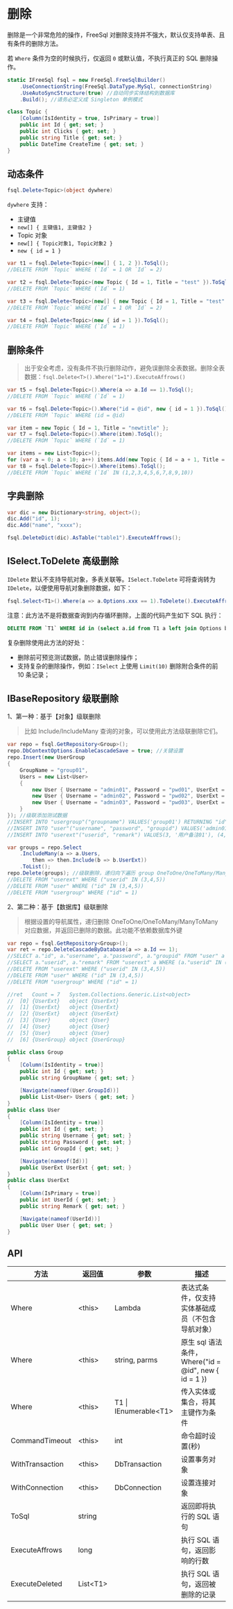 # 删除

删除是一个非常危险的操作，FreeSql 对删除支持并不强大，默认仅支持单表、且有条件的删除方法。

若 `Where` 条件为空的时候执行，仅返回 `0` 或默认值，不执行真正的 SQL 删除操作。

```csharp
static IFreeSql fsql = new FreeSql.FreeSqlBuilder()
    .UseConnectionString(FreeSql.DataType.MySql, connectionString)
    .UseAutoSyncStructure(true) //自动同步实体结构到数据库
    .Build(); //请务必定义成 Singleton 单例模式

class Topic {
    [Column(IsIdentity = true, IsPrimary = true)]
    public int Id { get; set; }
    public int Clicks { get; set; }
    public string Title { get; set; }
    public DateTime CreateTime { get; set; }
}
```

## 动态条件
```csharp
fsql.Delete<Topic>(object dywhere)
```

`dywhere` 支持：

* 主键值
* `new[] { 主键值1, 主键值2 }`
* Topic 对象
* `new[] { Topic对象1, Topic对象2 }`
* `new { id = 1 }`

```csharp
var t1 = fsql.Delete<Topic>(new[] { 1, 2 }).ToSql();
//DELETE FROM `Topic` WHERE (`Id` = 1 OR `Id` = 2)

var t2 = fsql.Delete<Topic>(new Topic { Id = 1, Title = "test" }).ToSql();
//DELETE FROM `Topic` WHERE (`Id` = 1)

var t3 = fsql.Delete<Topic>(new[] { new Topic { Id = 1, Title = "test" }, new Topic { Id = 2, Title = "test" } }).ToSql();
//DELETE FROM `Topic` WHERE (`Id` = 1 OR `Id` = 2)

var t4 = fsql.Delete<Topic>(new { id = 1 }).ToSql();
//DELETE FROM `Topic` WHERE (`Id` = 1)
```

## 删除条件

> 出于安全考虑，没有条件不执行删除动作，避免误删除全表数据。删除全表数据：`fsql.Delete<T>().Where("1=1").ExecuteAffrows()`

```csharp
var t5 = fsql.Delete<Topic>().Where(a => a.Id == 1).ToSql();
//DELETE FROM `Topic` WHERE (`Id` = 1)

var t6 = fsql.Delete<Topic>().Where("id = @id", new { id = 1 }).ToSql();
//DELETE FROM `Topic` WHERE (id = @id)

var item = new Topic { Id = 1, Title = "newtitle" };
var t7 = fsql.Delete<Topic>().Where(item).ToSql();
//DELETE FROM `Topic` WHERE (`Id` = 1)

var items = new List<Topic>();
for (var a = 0; a < 10; a++) items.Add(new Topic { Id = a + 1, Title = $"newtitle{a}", Clicks = a * 100 });
var t8 = fsql.Delete<Topic>().Where(items).ToSql();
//DELETE FROM `Topic` WHERE (`Id` IN (1,2,3,4,5,6,7,8,9,10))
```

## 字典删除

```csharp
var dic = new Dictionary<string, object>();
dic.Add("id", 1);
dic.Add("name", "xxxx");

fsql.DeleteDict(dic).AsTable("table1").ExecuteAffrows();
```

## ISelect.ToDelete 高级删除

`IDelete` 默认不支持导航对象，多表关联等。`ISelect.ToDelete` 可将查询转为 `IDelete`，以便使用导航对象删除数据，如下：

```csharp
fsql.Select<T1>().Where(a => a.Options.xxx == 1).ToDelete().ExecuteAffrows();
```

注意：此方法不是将数据查询到内存循环删除，上面的代码产生如下 SQL 执行：

```sql
DELETE FROM `T1` WHERE id in (select a.id from T1 a left join Options b on b.t1id = a.id where b.xxx = 1)
```

复杂删除使用此方法的好处：

- 删除前可预览测试数据，防止错误删除操作；
- 支持复杂的删除操作，例如：`ISelect` 上使用 `Limit(10)` 删除附合条件的前 10 条记录；

## IBaseRepository 级联删除

1、第一种：基于【对象】级联删除

> 比如 Include/IncludeMany 查询的对象，可以使用此方法级联删除它们。

```csharp
var repo = fsql.GetRepository<Group>();
repo.DbContextOptions.EnableCascadeSave = true; //关键设置
repo.Insert(new UserGroup
{
    GroupName = "group01",
    Users = new List<User>
    {
        new User { Username = "admin01", Password = "pwd01", UserExt = new UserExt { Remark = "用户备注01" } },
        new User { Username = "admin02", Password = "pwd02", UserExt = new UserExt { Remark = "用户备注02" } },
        new User { Username = "admin03", Password = "pwd03", UserExt = new UserExt { Remark = "用户备注03" } },
    }
}); //级联添加测试数据
//INSERT INTO "usergroup"("groupname") VALUES('group01') RETURNING "id"
//INSERT INTO "user"("username", "password", "groupid") VALUES('admin01', 'pwd01', 1), ('admin02', 'pwd02', 1), ('admin03', 'pwd03', 1) RETURNING "id" as "Id", "username" as "Username", "password" as "Password", "groupid" as "GroupId"
//INSERT INTO "userext"("userid", "remark") VALUES(3, '用户备注01'), (4, '用户备注02'), (5, '用户备注03')

var groups = repo.Select
    .IncludeMany(a => a.Users,
        then => then.Include(b => b.UserExt))
    .ToList();
repo.Delete(groups); //级联删除，递归向下遍历 group OneToOne/OneToMany/ManyToMany 导航属性
//DELETE FROM "userext" WHERE ("userid" IN (3,4,5))
//DELETE FROM "user" WHERE ("id" IN (3,4,5))
//DELETE FROM "usergroup" WHERE ("id" = 1)
```

2、第二种：基于【数据库】级联删除

> 根据设置的导航属性，递归删除 OneToOne/OneToMany/ManyToMany 对应数据，并返回已删除的数据。此功能不依赖数据库外键

```csharp
var repo = fsql.GetRepository<Group>();
var ret = repo.DeleteCascadeByDatabase(a => a.Id == 1);
//SELECT a."id", a."username", a."password", a."groupid" FROM "user" a WHERE (a."groupid" = 1)
//SELECT a."userid", a."remark" FROM "userext" a WHERE (a."userid" IN (3,4,5))
//DELETE FROM "userext" WHERE ("userid" IN (3,4,5))
//DELETE FROM "user" WHERE ("id" IN (3,4,5))
//DELETE FROM "usergroup" WHERE ("id" = 1)

//ret   Count = 7	System.Collections.Generic.List<object>
//  [0]	{UserExt}	object {UserExt}
//  [1]	{UserExt}	object {UserExt}
//  [2]	{UserExt}	object {UserExt}
//  [3]	{User}	    object {User}
//  [4]	{User}	    object {User}
//  [5]	{User}  	object {User}
//  [6]	{UserGroup}	object {UserGroup}

public class Group
{
    [Column(IsIdentity = true)]
    public int Id { get; set; }
    public string GroupName { get; set; }

    [Navigate(nameof(User.GroupId))]
    public List<User> Users { get; set; }
}
public class User
{
    [Column(IsIdentity = true)]
    public int Id { get; set; }
    public string Username { get; set; }
    public string Password { get; set; }
    public int GroupId { get; set; }

    [Navigate(nameof(Id))]
    public UserExt UserExt { get; set; }
}
public class UserExt
{
    [Column(IsPrimary = true)]
    public int UserId { get; set; }
    public string Remark { get; set; }

    [Navigate(nameof(UserId))]
    public User User { get; set; }
}
```

## API

| 方法            | 返回值     | 参数                    | 描述                                                 |
| --------------- | ---------- | ----------------------- | ---------------------------------------------------- |
| Where           | \<this\>   | Lambda                  | 表达式条件，仅支持实体基础成员（不包含导航对象）     |
| Where           | \<this\>   | string, parms           | 原生 sql 语法条件，Where("id = @id", new { id = 1 }) |
| Where           | \<this\>   | T1 \| IEnumerable\<T1\> | 传入实体或集合，将其主键作为条件                     |
| CommandTimeout  | \<this\>   | int                     | 命令超时设置(秒)                                     |
| WithTransaction | \<this\>   | DbTransaction           | 设置事务对象                                         |
| WithConnection  | \<this\>   | DbConnection            | 设置连接对象                                         |
| ToSql           | string     |                         | 返回即将执行的 SQL 语句                              |
| ExecuteAffrows  | long       |                         | 执行 SQL 语句，返回影响的行数                        |
| ExecuteDeleted  | List\<T1\> |                         | 执行 SQL 语句，返回被删除的记录                      |
